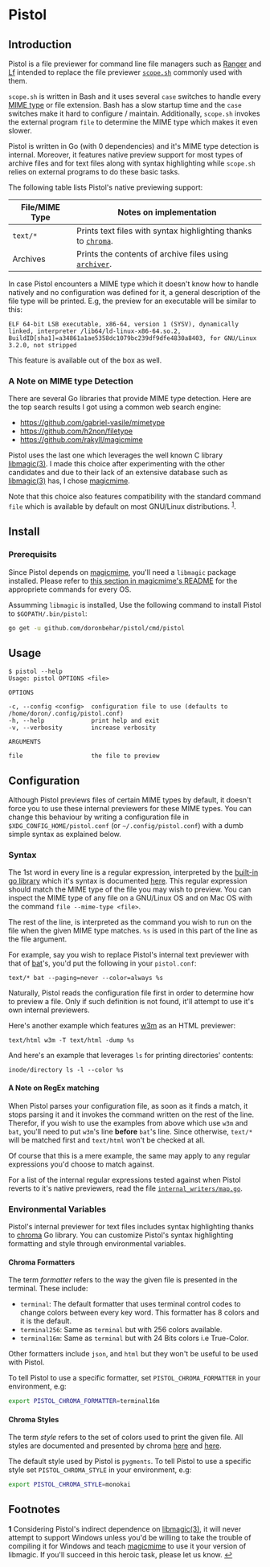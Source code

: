 # Pistol

## Introduction

Pistol is a file previewer for command line file managers such as
[Ranger](https://ranger.github.io/) and [Lf](https://github.com/gokcehan/lf)
intended to replace the file previewer
[`scope.sh`](https://github.com/ranger/ranger/blob/v1.9.2/ranger/data/scope.sh)
commonly used with them.

`scope.sh` is written in Bash and it uses several `case` switches to handle
every [MIME type](https://en.wikipedia.org/wiki/Media_type) or file extension.
Bash has a slow startup time and the `case` switches make it hard to configure
/ maintain. Additionally, `scope.sh` invokes the external program `file` to
determine the MIME type which makes it even slower.

Pistol is written in Go (with 0 dependencies) and it's MIME type detection is
internal. Moreover, it features native preview support for most types of
archive files and for text files along with syntax highlighting while
`scope.sh` relies on external programs to do these basic tasks.

The following table lists Pistol's native previewing support:

File/MIME Type  | Notes on implementation
---------- | -----------------------
`text/*`   | Prints text files with syntax highlighting thanks to [`chroma`](https://github.com/alecthomas/chroma).
Archives   | Prints the contents of archive files using [`archiver`](https://github.com/mholt/archiver).

In case Pistol encounters a MIME type which it doesn't know how to handle
natively and no configuration was defined for it, a general description of the
file type will be printed. E.g, the preview for an executable will be similar
to this:

```
ELF 64-bit LSB executable, x86-64, version 1 (SYSV), dynamically linked, interpreter /lib64/ld-linux-x86-64.so.2, BuildID[sha1]=a34861a1ae5358dc1079bc239df9dfe4830a8403, for GNU/Linux 3.2.0, not stripped
```

This feature is available out of the box as well.

### A Note on MIME type Detection

There are several Go libraries that provide MIME type detection. Here are the
top search results I got using a common web search engine:

- https://github.com/gabriel-vasile/mimetype
- https://github.com/h2non/filetype
- https://github.com/rakyll/magicmime

Pistol uses the last one which leverages the well known C library
[libmagic(3)](http://linux.die.net/man/3/libmagic). I made this choice after
experimenting with the other candidates and due to their lack of an extensive
database such as [libmagic(3)](http://linux.die.net/man/3/libmagic) has,
I chose [magicmime](https://github.com/rakyll/magicmime).

Note that this choice also features compatibility with the standard command
`file` which is available by default on most GNU/Linux distributions.
<sup id="a1">[1](#f1)</sup>.

## Install

### Prerequisits

Since Pistol depends on  [magicmime](https://github.com/rakyll/magicmime),
you'll need a `libmagic` package installed. Please refer to [this section in
magicmime's
README](https://github.com/rakyll/magicmime/tree/v0.1.0#prerequisites) for the
appropriete commands for every OS.

Assumming `libmagic` is installed, Use the following command to install Pistol to
`$GOPATH/.bin/pistol`:

```sh
go get -u github.com/doronbehar/pistol/cmd/pistol
```

## Usage

```
$ pistol --help
Usage: pistol OPTIONS <file>

OPTIONS

-c, --config <config>  configuration file to use (defaults to /home/doron/.config/pistol.conf)
-h, --help             print help and exit
-v, --verbosity        increase verbosity

ARGUMENTS

file                   the file to preview
```

## Configuration

Although Pistol previews files of certain MIME types by default, it doesn't
force you to use these internal previewers for these MIME types. You can change
this behaviour by writing a configuration file in
`$XDG_CONFIG_HOME/pistol.conf` (or `~/.config/pistol.conf`) with a dumb simple
syntax as explained below.

### Syntax

The 1st word in every line is a regular expression, interpreted by the
[built-in go library](https://golang.org/pkg/regexp) which it's syntax is
documented [here](https://golang.org/pkg/regexp/syntax/). This regular
expression should match the MIME type of the file you may wish to preview. You
can inspect the MIME type of any file on a GNU/Linux OS and on Mac OS with the
command `file --mime-type <file>`.

The rest of the line, is interpreted as the command you wish to run on the file
when the given MIME type matches. `%s` is used in this part of the line as the
file argument.

For example, say you wish to replace Pistol's internal text previewer with that
of [bat](https://github.com/sharkdp/bat)'s, you'd put the following in your
`pistol.conf`:

```
text/* bat --paging=never --color=always %s
```

Naturally, Pistol reads the configuration file first in order to determine how
to preview a file. Only if such definition is not found, it'll attempt to use
it's own internal previewers.

Here's another example which features [w3m](http://w3m.sourceforge.net/) as an
HTML previewer:

```
text/html w3m -T text/html -dump %s
```

And here's an example that leverages `ls` for printing directories' contents:

```
inode/directory ls -l --color %s
```

#### A Note on RegEx matching

When Pistol parses your configuration file, as soon as it finds a match, it
stops parsing it and it invokes the command written on the rest of the line.
Therefor, if you wish to use the examples from above which use `w3m` and `bat`,
you'll need to put `w3m`'s line **before** `bat`'s line. Since otherwise,
`text/*` will be matched first and `text/html` won't be checked at all.

Of course that this is a mere example, the same may apply to any regular
expressions you'd choose to match against.

For a list of the internal regular expressions tested against when Pistol
reverts to it's native previewers, read the file
[`internal_writers/map.go`](https://github.com/doronbehar/pistol/blob/218310e5bf394d0d7edca4274145eef8f2f491df/internal_writers/map.go#L8-L12).


### Environmental Variables

Pistol's internal previewer for text files includes syntax highlighting thanks
to [chroma](https://github.com/alecthomas/chroma) Go library. You can customize
Pistol's syntax highlighting formatting and style through environmental
variables.

#### Chroma Formatters

The term _formatter_ refers to the way the given file is presented in the
terminal. These include:

- `terminal`: The default formatter that uses terminal control codes to change
  colors between every key word. This formatter has 8 colors and it is the
  default.
- `terminal256`: Same as `terminal` but with 256 colors available.
- `terminal16m`: Same as `terminal` but with 24 Bits colors i.e True-Color.

Other formatters include `json`, and `html` but they won't be useful to be used with Pistol.

To tell Pistol to use a specific formatter, set `PISTOL_CHROMA_FORMATTER` in
your  environment, e.g:

```sh
export PISTOL_CHROMA_FORMATTER=terminal16m
```

#### Chroma Styles

The term _style_ refers to the set of colors used to print the given file.
All styles are documented and presented by chroma
[here](https://xyproto.github.io/splash/docs/all.html) and
[here](https://xyproto.github.io/splash/docs/longer/all.html).

The default style used by Pistol is `pygments`. To tell Pistol to use
a specific style set `PISTOL_CHROMA_STYLE` in your environment, e.g:

```sh
export PISTOL_CHROMA_STYLE=monokai
```

## Footnotes

<b id="f1">1</b> Considering Pistol's indirect dependence on
[libmagic(3)](http://linux.die.net/man/3/libmagic), it will never attempt to
support Windows unless you'd be willing to take the trouble of compiling it for
Windows and teach [magicmime](https://github.com/rakyll/magicmime) to use it
your version of libmagic. If you'll succeed in this heroic task, please let us
know. [↩](#a1)
